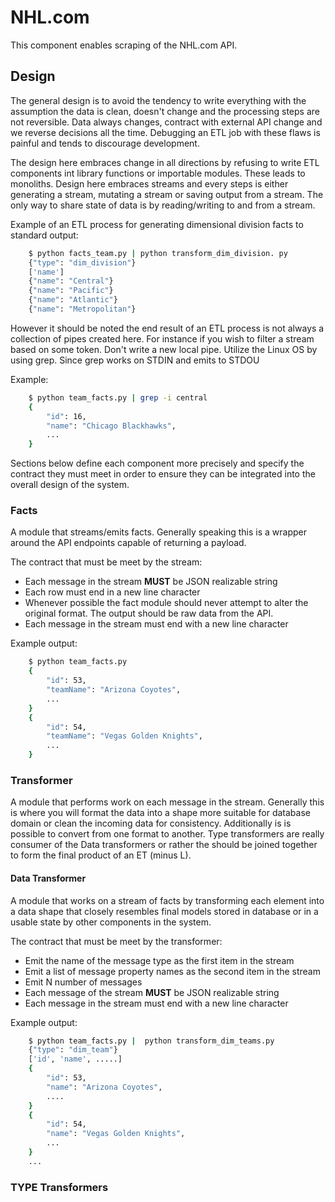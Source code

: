 # NHL.com
This component enables scraping of the NHL.com API.


## Design
The general design is to avoid the tendency to write everything with the
assumption the data is clean, doesn't change and the processing steps are
not reversible. Data always changes, contract with external API change and
we reverse decisions all the time. Debugging an ETL job with these flaws is
painful and tends to discourage development.

The design here embraces change in all directions by refusing to write ETL
components int library functions or importable modules. These leads to
monoliths. Design here embraces streams and every steps is either generating
a stream, mutating a stream or saving output from a stream. The only way to
share state of data is by reading/writing to and from a stream.

Example of an ETL process for generating dimensional division facts to
standard output:

```bash
    $ python facts_team.py | python transform_dim_division. py
    {"type": "dim_division"}
    ['name']
    {"name": "Central"}
    {"name": "Pacific"}
    {"name": "Atlantic"}
    {"name": "Metropolitan"}
```

However it should be noted the end result of an ETL process is not always a
collection of pipes created here. For instance if you wish to filter a
stream based on some token. Don't write a new local pipe. Utilize the Linux
OS by using grep. Since grep works on STDIN and emits to STDOU

Example:

```bash
    $ python team_facts.py | grep -i central
    {
        "id": 16,
        "name": "Chicago Blackhawks",
        ...
    }
```

Sections below define each component more precisely and specify the contract
they must meet in order to ensure they can be integrated into the overall
design of the system.

### Facts 
A module that streams/emits facts. Generally speaking this is a wrapper
around the API endpoints capable of returning a payload.

The contract that must be meet by the stream: 
- Each message in the stream **MUST** be JSON realizable string
- Each row must end in a new line character
- Whenever possible the fact module should never attempt to alter the
original format. The output should be raw data from the API.
- Each message in the stream must end with a new line character

Example output:

```bash
    $ python team_facts.py
    {
        "id": 53,
        "teamName": "Arizona Coyotes",
        ...
    }
    {
        "id": 54,
        "teamName": "Vegas Golden Knights",
        ...
    }
```

### Transformer
A module that performs work on each message in the stream. Generally this is
where you will format the data into a shape more suitable for database domain
or clean the incoming data for consistency. Additionally is is possible to
convert from one format to another. Type transformers are really consumer
of the Data transformers or rather the should be joined together to
form the final product of an ET (minus L).

#### Data Transformer
A module that works on a stream of facts by transforming each element into
a data shape that closely resembles final models stored in database or 
in a usable state by other components in the system.

The contract that must be meet by the transformer:
- Emit the name of the message type as the first item in the stream
- Emit a list of message property names as the second item in the stream
- Emit N number of messages
- Each message of the stream **MUST** be JSON realizable string
- Each message in the stream must end with a new line character

Example output:
``` bash
    $ python team_facts.py |  python transform_dim_teams.py
    {"type": "dim_team"}
    ['id', 'name', .....]
    {
        "id": 53, 
        "name": "Arizona Coyotes", 
        ....
    }
    {
        "id": 54, 
        "name": "Vegas Golden Knights", 
        ...
    }
    ...
```

### TYPE Transformers


